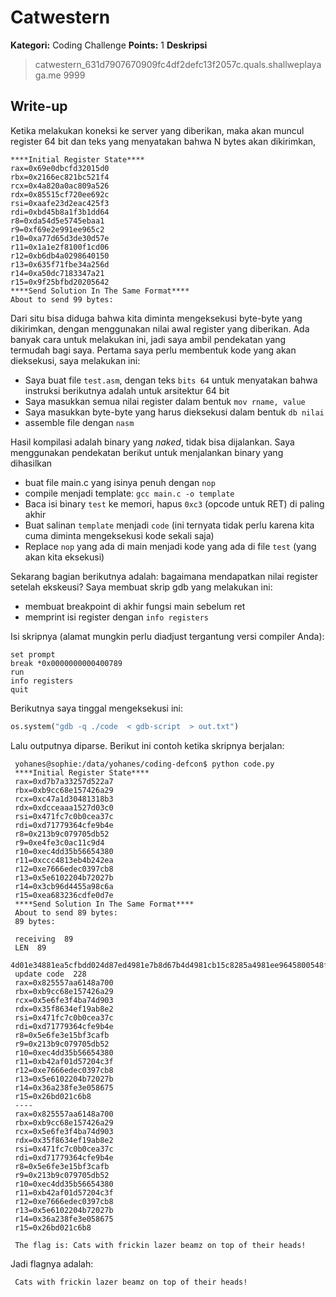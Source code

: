 # Catwestern

**Kategori:** Coding Challenge
**Points:** 1
**Deskripsi**

> catwestern_631d7907670909fc4df2defc13f2057c.quals.shallweplayaga.me 9999

## Write-up

Ketika melakukan koneksi ke server yang diberikan, maka akan muncul register 64 bit dan teks yang menyatakan bahwa N bytes akan dikirimkan, 

	****Initial Register State****
	rax=0x69e0dbcfd32015d0
	rbx=0x2166ec821bc521f4
	rcx=0x4a820a0ac809a526
	rdx=0x85515cf720ee692c
	rsi=0xaafe23d2eac425f3
	rdi=0xbd45b8a1f3b1dd64
	r8=0xda54d5e5745ebaa1
	r9=0xf69e2e991ee965c2
	r10=0xa77d65d3de30d57e
	r11=0x1a1e2f8100f1cd06
	r12=0xb6db4a0298640150
	r13=0x635f71fbe34a256d
	r14=0xa50dc7183347a21
	r15=0x9f25bfbd20205642
	****Send Solution In The Same Format****
	About to send 99 bytes: 

Dari situ bisa diduga bahwa kita diminta mengeksekusi byte-byte yang dikirimkan, dengan menggunakan nilai awal register yang diberikan. Ada banyak cara untuk melakukan ini, jadi saya ambil pendekatan yang termudah bagi saya. Pertama saya perlu membentuk kode yang akan dieksekusi, saya melakukan ini:

 * Saya buat file `test.asm`, dengan teks `bits 64` untuk menyatakan bahwa instruksi berikutnya adalah untuk arsitektur 64 bit
 * Saya masukkan semua nilai register dalam bentuk `mov rname, value`
 * Saya masukkan byte-byte yang harus dieksekusi dalam bentuk `db nilai`
 * assemble file dengan `nasm`
 
Hasil kompilasi adalah binary yang *naked*, tidak bisa dijalankan. Saya menggunakan pendekatan berikut untuk menjalankan binary yang dihasilkan

 * buat file main.c yang isinya penuh dengan `nop`
 * compile menjadi template: `gcc main.c -o template`
 * Baca isi binary `test`  ke memori, hapus `0xc3` (opcode untuk RET) di paling akhir
 * Buat salinan `template` menjadi `code` (ini ternyata tidak perlu karena kita cuma diminta mengeksekusi kode sekali saja)
 * Replace `nop` yang ada di main menjadi kode yang ada di file `test` (yang akan kita eksekusi)
 
Sekarang bagian berikutnya adalah: bagaimana mendapatkan nilai register setelah ekskeusi? Saya membuat skrip gdb yang melakukan ini:

 * membuat breakpoint di akhir fungsi main sebelum ret
 * memprint isi register dengan `info registers`
 
Isi skripnya (alamat mungkin perlu diadjust tergantung versi compiler Anda):

	set prompt 
	break *0x0000000000400789
	run
	info registers
	quit


Berikutnya saya tinggal mengeksekusi ini:

```python
os.system("gdb -q ./code  < gdb-script  > out.txt")
```

Lalu outputnya diparse. Berikut ini contoh ketika skripnya berjalan:

     yohanes@sophie:/data/yohanes/coding-defcon$ python code.py 
     ****Initial Register State****
     rax=0xd7b7a33257d522a7
     rbx=0xb9cc68e157426a29
     rcx=0xc47a1d30481318b3
     rdx=0xdcceaaa1527d03c0
     rsi=0x471fc7c0b0cea37c
     rdi=0xd71779364cfe9b4e
     r8=0x213b9c079705db52
     r9=0xe4fe3c0ac11c9d4
     r10=0xec4dd35b56654380
     r11=0xccc4813eb4b242ea
     r12=0xe7666edec0397cb8
     r13=0x5e6102204b72027b
     r14=0x3cb96d4455a98c6a
     r15=0xea683236cdfe0d7e
     ****Send Solution In The Same Format****
     About to send 89 bytes: 
     89 bytes: 

     receiving  89
     LEN  89
     4d01e34881ea5cfbdd024d87ed4981e7b8d67b4d4981cb15c8285a4981ee9645800548ffc84981c1ef00e06e490fa5f64d87c848f7d190480facd10549f7e54c0fadf9490fa4ff0b4d09e84981eb78b3cb274c01c149f7e2c3
     update code  228
     rax=0x825557aa6148a700
     rbx=0xb9cc68e157426a29
     rcx=0x5e6fe3f4ba74d903
     rdx=0x35f8634ef19ab8e2
     rsi=0x471fc7c0b0cea37c
     rdi=0xd71779364cfe9b4e
     r8=0x5e6fe3e15bf3cafb
     r9=0x213b9c079705db52
     r10=0xec4dd35b56654380
     r11=0xb42af01d57204c3f
     r12=0xe7666edec0397cb8
     r13=0x5e6102204b72027b
     r14=0x36a238fe3e058675
     r15=0x26bd021c6b8
     ----
     rax=0x825557aa6148a700
     rbx=0xb9cc68e157426a29
     rcx=0x5e6fe3f4ba74d903
     rdx=0x35f8634ef19ab8e2
     rsi=0x471fc7c0b0cea37c
     rdi=0xd71779364cfe9b4e
     r8=0x5e6fe3e15bf3cafb
     r9=0x213b9c079705db52
     r10=0xec4dd35b56654380
     r11=0xb42af01d57204c3f
     r12=0xe7666edec0397cb8
     r13=0x5e6102204b72027b
     r14=0x36a238fe3e058675
     r15=0x26bd021c6b8

     The flag is: Cats with frickin lazer beamz on top of their heads!

Jadi flagnya adalah:

     Cats with frickin lazer beamz on top of their heads!
